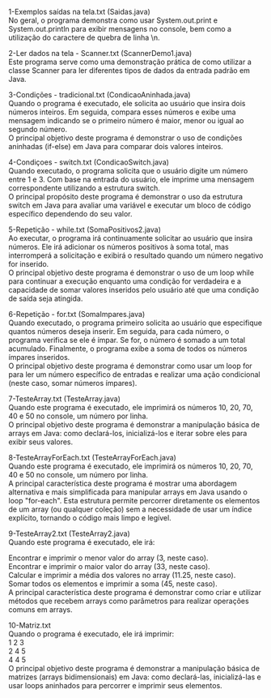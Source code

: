 1-Exemplos saídas na tela.txt (Saidas.java) <BR>
No geral, o programa demonstra como usar System.out.print e System.out.println para exibir mensagens no console, bem como a utilização do caractere de quebra de linha \n.

2-Ler dados na tela - Scanner.txt (ScannerDemo1.java) <BR>
Este programa serve como uma demonstração prática de como utilizar a classe Scanner para ler diferentes tipos de dados da entrada padrão em Java.

3-Condições - tradicional.txt (CondicaoAninhada.java) <BR>
Quando o programa é executado, ele solicita ao usuário que insira dois números inteiros. Em seguida, compara esses números e exibe uma mensagem indicando se o primeiro número é maior, menor ou igual ao segundo número. <BR>
O principal objetivo deste programa é demonstrar o uso de condições aninhadas (if-else) em Java para comparar dois valores inteiros.

4-Condiçoes - switch.txt (CondicaoSwitch.java) <BR>
Quando executado, o programa solicita que o usuário digite um número entre 1 e 3. Com base na entrada do usuário, ele imprime uma mensagem correspondente utilizando a estrutura switch. <BR>
O principal propósito deste programa é demonstrar o uso da estrutura switch em Java para avaliar uma variável e executar um bloco de código específico dependendo do seu valor.

5-Repetição - while.txt (SomaPositivos2.java) <BR>
Ao executar, o programa irá continuamente solicitar ao usuário que insira números. Ele irá adicionar os números positivos à soma total, mas interromperá a solicitação e exibirá o resultado quando um número negativo for inserido. <BR>
O principal objetivo deste programa é demonstrar o uso de um loop while para continuar a execução enquanto uma condição for verdadeira e a capacidade de somar valores inseridos pelo usuário até que uma condição de saída seja atingida.


6-Repetição - for.txt (SomaImpares.java) <BR>
Quando executado, o programa primeiro solicita ao usuário que especifique quantos números deseja inserir. Em seguida, para cada número, o programa verifica se ele é ímpar. Se for, o número é somado a um total acumulado. Finalmente, o programa exibe a soma de todos os números ímpares inseridos. <BR>
O principal objetivo deste programa é demonstrar como usar um loop for para ler um número específico de entradas e realizar uma ação condicional (neste caso, somar números ímpares).

7-TesteArray.txt (TesteArray.java) <BR>
Quando este programa é executado, ele imprimirá os números 10, 20, 70, 40 e 50 no console, um número por linha. <BR>
O principal objetivo deste programa é demonstrar a manipulação básica de arrays em Java: como declará-los, inicializá-los e iterar sobre eles para exibir seus valores.

8-TesteArrayForEach.txt (TesteArrayForEach.java) <BR>
Quando este programa é executado, ele imprimirá os números 10, 20, 70, 40 e 50 no console, um número por linha. <BR>
A principal característica deste programa é mostrar uma abordagem alternativa e mais simplificada para manipular arrays em Java usando o loop "for-each". Esta estrutura permite percorrer diretamente os elementos de um array (ou qualquer coleção) sem a necessidade de usar um índice explícito, tornando o código mais limpo e legível.

9-TesteArray2.txt (TesteArray2.java) <BR>
Quando este programa é executado, ele irá: <BR>

Encontrar e imprimir o menor valor do array (3, neste caso). <BR>
Encontrar e imprimir o maior valor do array (33, neste caso). <BR>
Calcular e imprimir a média dos valores no array (11.25, neste caso). <BR>
Somar todos os elementos e imprimir a soma (45, neste caso). <BR>
A principal característica deste programa é demonstrar como criar e utilizar métodos que recebem arrays como parâmetros para realizar operações comuns em arrays.

10-Matriz.txt <BR>
Quando o programa é executado, ele irá imprimir: <BR>
1 2 3 <BR>
2 4 5 <BR>
4 4 5 <BR>
O principal objetivo deste programa é demonstrar a manipulação básica de matrizes (arrays bidimensionais) em Java: como declará-las, inicializá-las e usar loops aninhados para percorrer e imprimir seus elementos.
